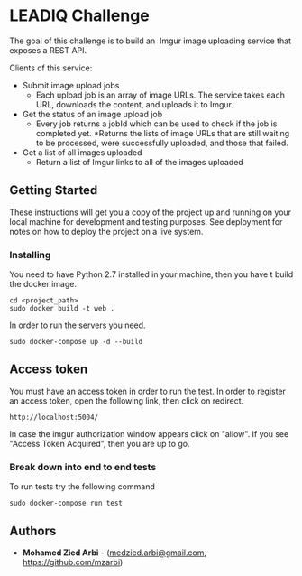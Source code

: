 # LEADIQ Challenge

The goal of this challenge is to build an ​ Imgur​ image uploading service that exposes a REST API.

Clients of this service:
* Submit image upload jobs
    * Each upload job is an array of image URLs. The service takes each URL, downloads the content, and uploads it to Imgur.
* Get the status of an image upload job
    * Every job returns a jobId which can be used to check if the job is completed yet.
    *Returns the lists of image URLs that are still waiting to be processed, were successfully uploaded, and those that failed.
* Get a list of all images uploaded
    * Return a list of Imgur links to all of the images uploaded

## Getting Started

These instructions will get you a copy of the project up and running on your local machine for development and testing purposes. See deployment for notes on how to deploy the project on a live system.

### Installing

You need to have Python 2.7 installed in your machine, then you have t build the docker image.
```
cd <project_path>
sudo docker build -t web .
```
In order to run the servers you need.
```
sudo docker-compose up -d --build
```

## Access token

You must have an access token in order to run the test.
In order to register an access token, open the following link, then click on redirect.
```
http://localhost:5004/
```
In case the imgur authorization window appears click on "allow".
If you see "Access Token Acquired", then you are up to go.
### Break down into end to end tests

To run tests try the following command

```
sudo docker-compose run test
```

## Authors

* **Mohamed Zied Arbi** - (medzied.arbi@gmail.com, https://github.com/mzarbi)

